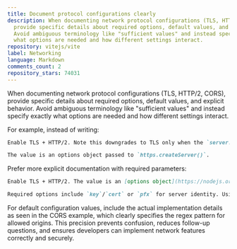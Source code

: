 ```yaml
---
title: Document protocol configurations clearly
description: When documenting network protocol configurations (TLS, HTTP/2, CORS),
  provide specific details about required options, default values, and explicit behavior.
  Avoid ambiguous terminology like "sufficient values" and instead specify exactly
  what options are needed and how different settings interact.
repository: vitejs/vite
label: Networking
language: Markdown
comments_count: 2
repository_stars: 74031
---
```


When documenting network protocol configurations (TLS, HTTP/2, CORS), provide specific details about required options, default values, and explicit behavior. Avoid ambiguous terminology like "sufficient values" and instead specify exactly what options are needed and how different settings interact.

For example, instead of writing:
```md
Enable TLS + HTTP/2. Note this downgrades to TLS only when the `server.proxy` option is also used.

The value is an options object passed to `https.createServer()`.
```

Prefer more explicit documentation with required parameters:
```md
Enable TLS + HTTP/2. The value is an [options object](https://nodejs.org/api/https.html#https_https_createserver_options_requestlistener) passed to `https.createServer()`.

Required options include `key`/`cert` or `pfx` for server identity. Using `server.proxy` will disable HTTP/2 while maintaining TLS support.
```

For default configuration values, include the actual implementation details as seen in the CORS example, which clearly specifies the regex pattern for allowed origins. This precision prevents confusion, reduces follow-up questions, and ensures developers can implement network features correctly and securely.
